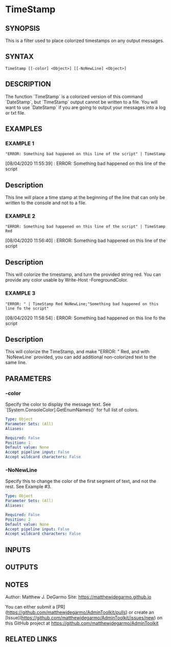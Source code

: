 # TimeStamp

## SYNOPSIS
This is a filter used to place colorized timestamps on any output messages.

## SYNTAX

```
TimeStamp [[-color] <Object>] [[-NoNewLine] <Object>]
```

## DESCRIPTION
The function \`TimeStamp\` is a colorized version of this command \`DateStamp\`, but \`TimeStamp\` output cannot be written to a file.
You will want to use \`DateStamp\` if you are going to output your messages into a log or txt file.

## EXAMPLES

### EXAMPLE 1
```
"ERROR: Something bad happened on this line of the script" | TimeStamp
```

\[08/04/2020 11:55:39\] : ERROR: Something bad happened on this line of the script

Description
-----------
This line will place a time stamp at the beginning of the line that can only be written to the console and not to a file.

### EXAMPLE 2
```
"ERROR: Something bad happened on this line of the script" | TimeStamp Red
```

\[08/04/2020 11:56:40\] : ERROR: Something bad happened on this line of the script

Description
-----------
This will colorize the timestamp, and turn the provided string red.
You can provide any color usable by Write-Host -ForegroundColor.

### EXAMPLE 3
```
"ERROR: " | TimeStamp Red NoNewLine;"Something bad happened on this line fo the script"
```

\[08/04/2020 11:58:54\] : ERROR: Something bad happened on this line fo the script

Description
-----------
This will colorize the TimeStamp, and make "ERROR: " Red, and with \`NoNewLine\` provided, you can add additional non-colorized text to the same line.

## PARAMETERS

### -color
Specify the color to display the message text.
See \`\[System.ConsoleColor\].GetEnumNames()\` for full list of colors.

```yaml
Type: Object
Parameter Sets: (All)
Aliases:

Required: False
Position: 1
Default value: None
Accept pipeline input: False
Accept wildcard characters: False
```

### -NoNewLine
Specify this to change the color of the first segment of text, and not the rest.
See Example #3.

```yaml
Type: Object
Parameter Sets: (All)
Aliases:

Required: False
Position: 2
Default value: None
Accept pipeline input: False
Accept wildcard characters: False
```

## INPUTS

## OUTPUTS

## NOTES
Author: Matthew J.
DeGarmo
Site: https://matthewjdegarmo.github.io

You can either submit a \[PR\](https://github.com/matthewjdegarmo/AdminToolkit/pulls)
    or create an \[Issue\](https://github.com/matthewjdegarmo/AdminToolkit/issues/new)
    on this GitHub project at https://github.com/matthewjdegarmo/AdminToolkit

## RELATED LINKS
